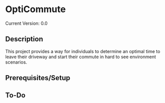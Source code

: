 # OptiCommute 
Current Version: 0.0

## Description
This project provides a way for individuals to determine an optimal time to leave their driveway and start their commute in hard to see environment scenarios.

## Prerequisites/Setup



## To-Do
